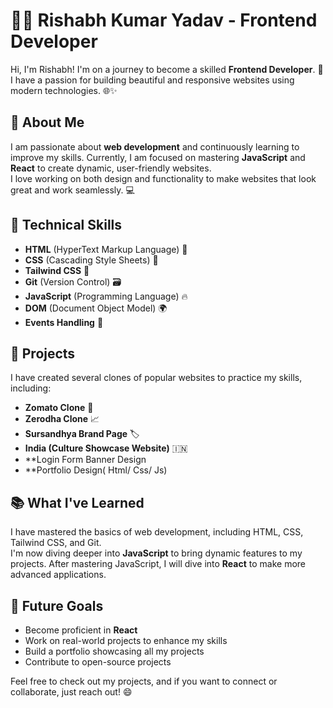 # 👨‍💻 Rishabh Kumar Yadav - Frontend Developer

Hi, I'm Rishabh! I'm on a journey to become a skilled **Frontend Developer**. 🚀  
I have a passion for building beautiful and responsive websites using modern technologies. 🌐✨

## 🚀 About Me
I am passionate about **web development** and continuously learning to improve my skills. Currently, I am focused on mastering **JavaScript** and **React** to create dynamic, user-friendly websites.  
I love working on both design and functionality to make websites that look great and work seamlessly. 💻

## 🎯 Technical Skills
- **HTML** (HyperText Markup Language) 📄  
- **CSS** (Cascading Style Sheets) 🎨  
- **Tailwind CSS** 🦄  
- **Git** (Version Control) 🗃️  
- **JavaScript** (Programming Language) 🔥  
- **DOM** (Document Object Model) 🌍  
- **Events Handling** 🔄

## 🚧 Projects
I have created several clones of popular websites to practice my skills, including:  
- **Zomato Clone** 🍕  
- **Zerodha Clone** 📈  
- **Sursandhya Brand Page** 🏷️  
- **India (Culture Showcase Website)** 🇮🇳
- **Login Form Banner Design
- **Portfolio Design( Html/ Css/ Js)

## 📚 What I've Learned
I have mastered the basics of web development, including HTML, CSS, Tailwind CSS, and Git.  
I'm now diving deeper into **JavaScript** to bring dynamic features to my projects. After mastering JavaScript, I will dive into **React** to make more advanced applications.

## 💼 Future Goals
- Become proficient in **React**  
- Work on real-world projects to enhance my skills  
- Build a portfolio showcasing all my projects  
- Contribute to open-source projects

Feel free to check out my projects, and if you want to connect or collaborate, just reach out! 😄
